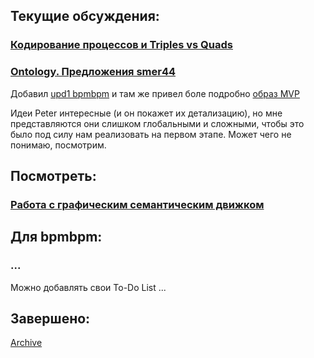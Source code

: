 ## Текущие обсуждения:
### [Кодирование процессов и Triples vs Quads](https://github.com/bpmbpm/SemanticBPM/blob/main/method/process_codification/ProcessMetaModel.md)
### [Ontology. Предложения smer44](https://github.com/bpmbpm/SemanticBPM/tree/main/ontology/smer44#readme)
Добавил [upd1 bpmbpm](https://github.com/bpmbpm/SemanticBPM/blob/main/ontology/smer44/README.md#upd1-bpmbpm) и там же привел боле подробно [образ MVP](https://github.com/bpmbpm/SemanticBPM/blob/main/ontology/smer44/README.md#%D0%BF%D1%80%D0%BE%D0%B3%D1%80%D0%B0%D0%BC%D0%BC%D0%BD%D0%B0%D1%8F-%D0%BF%D1%80%D0%BE%D1%80%D0%B0%D0%B1%D0%BE%D1%82%D0%BA%D0%B0-%D0%B1%D0%BE%D0%BB%D0%B5%D0%B5-%D0%BF%D0%BE%D0%BD%D1%8F%D1%82%D0%BD%D0%BE%D0%B9-%D0%B7%D0%B0%D0%B4%D0%B0%D1%87%D0%B8-%D0%B7%D0%B0%D0%BA%D0%BE%D0%B4%D0%B8%D1%80%D0%BE%D0%B2%D0%B0%D1%82%D1%8C-aris-%D1%82%D0%BE%D1%87%D0%BD%D0%B5%D0%B5-publisher-%D0%B4%D0%BB%D1%8F-vad-diagram-%D1%87%D0%B5%D1%80%D0%B5%D0%B7-rdf-%D1%81-%D0%BF%D0%BE%D0%B4%D0%B4%D0%B5%D1%80%D0%B6%D0%BA%D0%BE%D0%B9-%D0%B2%D1%81%D1%82%D1%80%D0%BE%D0%B5%D0%BD%D0%BD%D0%BE%D0%B3%D0%BE-%D0%B2-%D0%BD%D0%B0%D1%88-bpms-sparql)

Идеи Peter интересные (и он покажет их детализацию), но мне представляются они слишком глобальными и сложными, чтобы это было под силу нам реализовать на первом этапе. 
Может чего не понимаю, посмотрим. 
## Посмотреть:
### [Работа с графическим семантическим движком](https://github.com/bpmbpm/SemanticBPM/blob/main/sandbox/onto_starter.md)

## Для bpmbpm:
### ...

Можно добавлять свои To-Do List ...

## Завершено:
[Archive](https://github.com/bpmbpm/SemanticBPM/blob/main/misc/TODOsemBPMarc.md)
